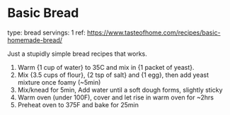 # Basic Bread

type: bread
servings: 1
ref: https://www.tasteofhome.com/recipes/basic-homemade-bread/

Just a stupidly simple bread recipes that works.


1. Warm {1 cup of water} to 35C and mix in {1 packet of yeast}.
1. Mix {3.5 cups of flour}, {2 tsp of salt} and {1 egg}, then add yeast mixture once foamy (~5min)
1. Mix/knead for 5min, Add water until a soft dough forms, slightly sticky
1. Warm oven (under 100F), cover and let rise in warm oven for ~2hrs
1. Preheat oven to 375F and bake for 25min